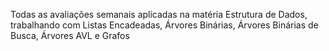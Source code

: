 Todas as avaliações semanais aplicadas na matéria Estrutura de Dados, trabalhando com Listas Encadeadas, Árvores Binárias,
Árvores Binárias de Busca, Árvores AVL e Grafos
